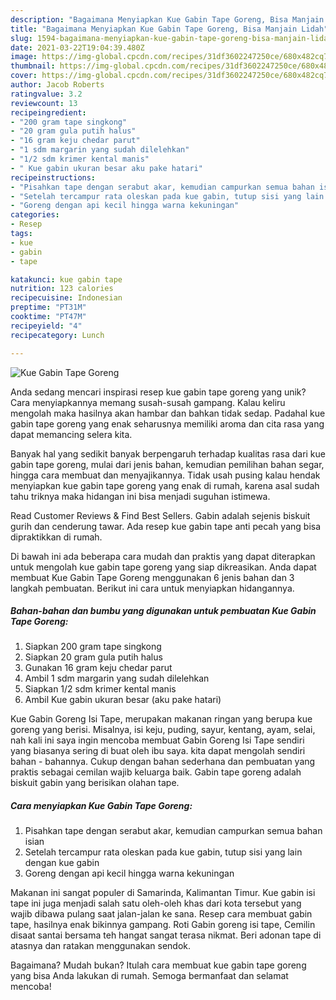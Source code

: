 ```yaml
---
description: "Bagaimana Menyiapkan Kue Gabin Tape Goreng, Bisa Manjain Lidah"
title: "Bagaimana Menyiapkan Kue Gabin Tape Goreng, Bisa Manjain Lidah"
slug: 1594-bagaimana-menyiapkan-kue-gabin-tape-goreng-bisa-manjain-lidah
date: 2021-03-22T19:04:39.480Z
image: https://img-global.cpcdn.com/recipes/31df3602247250ce/680x482cq70/kue-gabin-tape-goreng-foto-resep-utama.jpg
thumbnail: https://img-global.cpcdn.com/recipes/31df3602247250ce/680x482cq70/kue-gabin-tape-goreng-foto-resep-utama.jpg
cover: https://img-global.cpcdn.com/recipes/31df3602247250ce/680x482cq70/kue-gabin-tape-goreng-foto-resep-utama.jpg
author: Jacob Roberts
ratingvalue: 3.2
reviewcount: 13
recipeingredient:
- "200 gram tape singkong"
- "20 gram gula putih halus"
- "16 gram keju chedar parut"
- "1 sdm margarin yang sudah dilelehkan"
- "1/2 sdm krimer kental manis"
- " Kue gabin ukuran besar aku pake hatari"
recipeinstructions:
- "Pisahkan tape dengan serabut akar, kemudian campurkan semua bahan isian"
- "Setelah tercampur rata oleskan pada kue gabin, tutup sisi yang lain dengan kue gabin"
- "Goreng dengan api kecil hingga warna kekuningan"
categories:
- Resep
tags:
- kue
- gabin
- tape

katakunci: kue gabin tape 
nutrition: 123 calories
recipecuisine: Indonesian
preptime: "PT31M"
cooktime: "PT47M"
recipeyield: "4"
recipecategory: Lunch

---
```



![Kue Gabin Tape Goreng](https://img-global.cpcdn.com/recipes/31df3602247250ce/680x482cq70/kue-gabin-tape-goreng-foto-resep-utama.jpg)

Anda sedang mencari inspirasi resep kue gabin tape goreng yang unik? Cara menyiapkannya memang susah-susah gampang. Kalau keliru mengolah maka hasilnya akan hambar dan bahkan tidak sedap. Padahal kue gabin tape goreng yang enak seharusnya memiliki aroma dan cita rasa yang dapat memancing selera kita.

Banyak hal yang sedikit banyak berpengaruh terhadap kualitas rasa dari kue gabin tape goreng, mulai dari jenis bahan, kemudian pemilihan bahan segar, hingga cara membuat dan menyajikannya. Tidak usah pusing kalau hendak menyiapkan kue gabin tape goreng yang enak di rumah, karena asal sudah tahu triknya maka hidangan ini bisa menjadi suguhan istimewa.

Read Customer Reviews &amp; Find Best Sellers. Gabin adalah sejenis biskuit gurih dan cenderung tawar. Ada resep kue gabin tape anti pecah yang bisa dipraktikkan di rumah.


Di bawah ini ada beberapa cara mudah dan praktis yang dapat diterapkan untuk mengolah kue gabin tape goreng yang siap dikreasikan. Anda dapat membuat Kue Gabin Tape Goreng menggunakan 6 jenis bahan dan 3 langkah pembuatan. Berikut ini cara untuk menyiapkan hidangannya.

<!--inarticleads1-->

##### Bahan-bahan dan bumbu yang digunakan untuk pembuatan Kue Gabin Tape Goreng:

1. Siapkan 200 gram tape singkong
1. Siapkan 20 gram gula putih halus
1. Gunakan 16 gram keju chedar parut
1. Ambil 1 sdm margarin yang sudah dilelehkan
1. Siapkan 1/2 sdm krimer kental manis
1. Ambil  Kue gabin ukuran besar (aku pake hatari)


Kue Gabin Goreng Isi Tape, merupakan makanan ringan yang berupa kue goreng yang berisi. Misalnya, isi keju, puding, sayur, kentang, ayam, selai, nah kali ini saya ingin mencoba membuat Gabin Goreng Isi Tape sendiri yang biasanya sering di buat oleh ibu saya. kita dapat mengolah sendiri bahan - bahannya. Cukup dengan bahan sederhana dan pembuatan yang praktis sebagai cemilan wajib keluarga baik. Gabin tape goreng adalah biskuit gabin yang berisikan olahan tape. 

<!--inarticleads2-->

##### Cara menyiapkan Kue Gabin Tape Goreng:

1. Pisahkan tape dengan serabut akar, kemudian campurkan semua bahan isian
1. Setelah tercampur rata oleskan pada kue gabin, tutup sisi yang lain dengan kue gabin
1. Goreng dengan api kecil hingga warna kekuningan


Makanan ini sangat populer di Samarinda, Kalimantan Timur. Kue gabin isi tape ini juga menjadi salah satu oleh-oleh khas dari kota tersebut yang wajib dibawa pulang saat jalan-jalan ke sana. Resep cara membuat gabin tape, hasilnya enak bikinnya gampang. Roti Gabin goreng isi tape, Cemilin disaat santai bersama teh hangat sangat terasa nikmat. Beri adonan tape di atasnya dan ratakan menggunakan sendok. 

Bagaimana? Mudah bukan? Itulah cara membuat kue gabin tape goreng yang bisa Anda lakukan di rumah. Semoga bermanfaat dan selamat mencoba!
